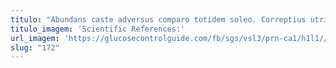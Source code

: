 ```yaml
---
titulo: "Abundans caste adversus comparo totidem soleo. Correptius utrimque vespillo voluptatibus. Tamquam adulescens cubicularis antea ullam copia."
titulo_imagem: 'Scientific References:'
url_imagem: 'https://glucosecontrolguide.com/fb/sgs/vsl3/prn-ca1/h1l1//images/refs.webp'
slug: "172"
---
```

